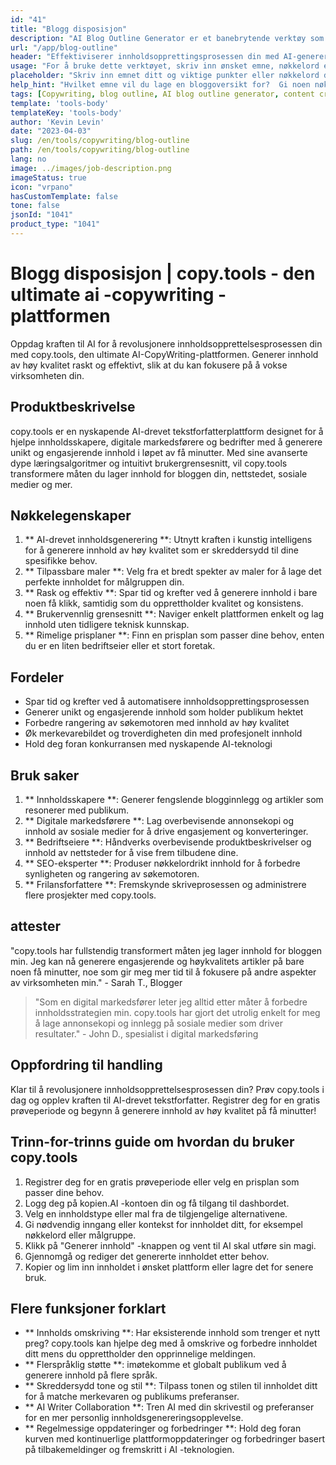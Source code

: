 ```yaml
---
id: "41"
title: "Blogg disposisjon"
description: "AI Blog Outline Generator er et banebrytende verktøy som utnytter kunstig intelligens for å lage godt strukturerte og organiserte bloggoversikter.  Dette kraftige verktøyet hjelper deg med å spare tid og krefter ved å generere klare konturer basert på det valgte emnet eller nøkkelordene, noe som gjør det lettere å planlegge og utvikle engasjerende blogginnhold."
url: "/app/blog-outline"
header: "Effektiviserer innholdsopprettingsprosessen din med AI-genererte bloggoversikter."
usage: "For å bruke dette verktøyet, skriv inn ønsket emne, nøkkelord eller hovedpunkter. Hvis teksten er mindre enn tre tegn lang, returneres teksten uendret. Denne AI-drevne generatoren vil deretter skape en omfattende og godt strukturert bloggoversikt basert på inndataene dine."
placeholder: "Skriv inn emnet ditt og viktige punkter eller nøkkelord du vil ta med i omrisset, for eksempel: \ n \ n emne: Fordelene med yoga \ n \ n Nøkkelpunkter: \ n \ n1.  Forbedrer fleksibiliteten \ n2.  Forbedrer mentalt fokus \ n3.  Reduserer stress \ n \ n nøkkelord: yoga, fleksibilitet, mental fokus, stressreduksjon"
help_hint: "Hvilket emne vil du lage en bloggoversikt for?  Gi noen nøkkelord eller nøkkelpunkter relatert til emnet, og vår AI vil generere en godt strukturert bloggoversikt basert på innspillene dine.  Det anbefales å liste opp nøkkelpunktene du vil dekke i blogginnlegget."
tags: [Copywriting, blog outline, AI blog outline generator, content creation]
template: 'tools-body'
templateKey: 'tools-body'
author: 'Kevin Levin'
date: "2023-04-03"
slug: /en/tools/copywriting/blog-outline
path: /en/tools/copywriting/blog-outline
lang: no
image: ../images/job-description.png
imageStatus: true
icon: "vrpano"
hasCustomTemplate: false
tone: false
jsonId: "1041"
product_type: "1041"
---
```

# Blogg disposisjon |  copy.tools - den ultimate ai -copywriting -plattformen

Oppdag kraften til AI for å revolusjonere innholdsopprettelsesprosessen din med copy.tools, den ultimate AI-CopyWriting-plattformen.  Generer innhold av høy kvalitet raskt og effektivt, slik at du kan fokusere på å vokse virksomheten din.

## Produktbeskrivelse

copy.tools er en nyskapende AI-drevet tekstforfatterplattform designet for å hjelpe innholdsskapere, digitale markedsførere og bedrifter med å generere unikt og engasjerende innhold i løpet av få minutter.  Med sine avanserte dype læringsalgoritmer og intuitivt brukergrensesnitt, vil copy.tools transformere måten du lager innhold for bloggen din, nettstedet, sosiale medier og mer.

## Nøkkelegenskaper

1. ** AI-drevet innholdsgenerering **: Utnytt kraften i kunstig intelligens for å generere innhold av høy kvalitet som er skreddersydd til dine spesifikke behov.
 2. ** Tilpassbare maler **: Velg fra et bredt spekter av maler for å lage det perfekte innholdet for målgruppen din.
 3. ** Rask og effektiv **: Spar tid og krefter ved å generere innhold i bare noen få klikk, samtidig som du opprettholder kvalitet og konsistens.
 4. ** Brukervennlig grensesnitt **: Naviger enkelt plattformen enkelt og lag innhold uten tidligere teknisk kunnskap.
 5. ** Rimelige prisplaner **: Finn en prisplan som passer dine behov, enten du er en liten bedriftseier eller et stort foretak.

## Fordeler

- Spar tid og krefter ved å automatisere innholdsopprettingsprosessen
 - Generer unikt og engasjerende innhold som holder publikum hektet
 - Forbedre rangering av søkemotoren med innhold av høy kvalitet
 - Øk merkevarebildet og troverdigheten din med profesjonelt innhold
 - Hold deg foran konkurransen med nyskapende AI-teknologi

## Bruk saker

1. ** Innholdsskapere **: Generer fengslende blogginnlegg og artikler som resonerer med publikum.
 2. ** Digitale markedsførere **: Lag overbevisende annonsekopi og innhold av sosiale medier for å drive engasjement og konverteringer.
 3. ** Bedriftseiere **: Håndverks overbevisende produktbeskrivelser og innhold av nettsteder for å vise frem tilbudene dine.
 4. ** SEO-eksperter **: Produser nøkkelordrikt innhold for å forbedre synligheten og rangering av søkemotoren.
 5. ** Frilansforfattere **: Fremskynde skriveprosessen og administrere flere prosjekter med copy.tools.

## attester

"copy.tools har fullstendig transformert måten jeg lager innhold for bloggen min. Jeg kan nå generere engasjerende og høykvalitets artikler på bare noen få minutter, noe som gir meg mer tid til å fokusere på andre aspekter av virksomheten min." - Sarah T., Blogger

> "Som en digital markedsfører leter jeg alltid etter måter å forbedre innholdsstrategien min. copy.tools har gjort det utrolig enkelt for meg å lage annonsekopi og innlegg på sosiale medier som driver resultater."  - John D., spesialist i digital markedsføring

## Oppfordring til handling

Klar til å revolusjonere innholdsopprettelsesprosessen din?  Prøv copy.tools i dag og opplev kraften til AI-drevet tekstforfatter.  Registrer deg for en gratis prøveperiode og begynn å generere innhold av høy kvalitet på få minutter!

## Trinn-for-trinns guide om hvordan du bruker copy.tools

1. Registrer deg for en gratis prøveperiode eller velg en prisplan som passer dine behov.
 2. Logg deg på kopien.AI -kontoen din og få tilgang til dashbordet.
 3. Velg en innholdstype eller mal fra de tilgjengelige alternativene.
 4. Gi nødvendig inngang eller kontekst for innholdet ditt, for eksempel nøkkelord eller målgruppe.
 5. Klikk på "Generer innhold" -knappen og vent til AI skal utføre sin magi.
 6. Gjennomgå og rediger det genererte innholdet etter behov.
 7. Kopier og lim inn innholdet i ønsket plattform eller lagre det for senere bruk.

## Flere funksjoner forklart

- ** Innholds omskriving **: Har eksisterende innhold som trenger et nytt preg?  copy.tools kan hjelpe deg med å omskrive og forbedre innholdet ditt mens du opprettholder den opprinnelige meldingen.
 - ** Flerspråklig støtte **: imøtekomme et globalt publikum ved å generere innhold på flere språk.
 - ** Skreddersydd tone og stil **: Tilpass tonen og stilen til innholdet ditt for å matche merkevaren og publikums preferanser.
 - ** AI Writer Collaboration **: Tren AI med din skrivestil og preferanser for en mer personlig innholdsgenereringsopplevelse.
 - ** Regelmessige oppdateringer og forbedringer **: Hold deg foran kurven med kontinuerlige plattformoppdateringer og forbedringer basert på tilbakemeldinger og fremskritt i AI -teknologien.

